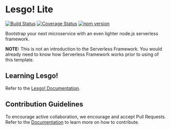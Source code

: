 # Lesgo! Lite

[![Build Status](https://travis-ci.org/reflex-media/lesgo-lite.svg?branch=master)](https://travis-ci.org/reflex-media/lesgo-lite)
[![Coverage Status](https://coveralls.io/repos/github/reflex-media/lesgo-lite/badge.svg?branch=master)](https://coveralls.io/github/reflex-media/lesgo-lite?branch=master)
[![npm version](https://img.shields.io/npm/v/lesgo.svg)](//npmjs.com/package/lesgo)

Bootstrap your next microservice with an even lighter node.js serverless framework.

**NOTE:** This is not an introduction to the Serverless Framework. You would already need to know how Serverless Framework works prior to using of this template.

## Learning Lesgo!

Refer to the [Lesgo! Documentation](https://reflex-media.github.io/lesgo-docs).

## Contribution Guidelines

To encourage active collaboration, we encourage and accept Pull Requests. Refer to the [Documentation](https://reflex-media.github.io/lesgo-docs/prologue/contributions/) to learn more on how to contribute.
